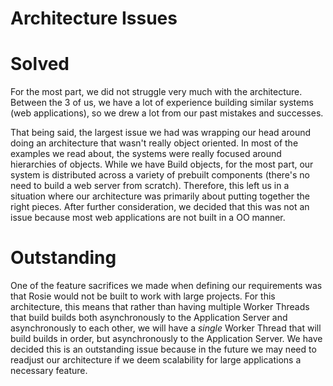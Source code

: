 Architecture Issues
==========================

# Solved

For the most part, we did not struggle very much with the architecture. Between the 3 of us, we have a lot of experience building similar systems (web applications), so we drew a lot from our past mistakes and successes.

That being said, the largest issue we had was wrapping our head around doing an architecture that wasn't really object oriented. In most of the examples we read about, the systems were really focused around hierarchies of objects. While we have Build objects, for the most part, our system is distributed across a variety of prebuilt components (there's no need to build a web server from scratch). Therefore, this left us in a situation where our architecture was primarily about putting together the right pieces. After further consideration, we decided that this was not an issue because most web applications are not built in a OO manner.

# Outstanding

One of the feature sacrifices we made when defining our requirements was that Rosie would not be built to work with large projects. For this architecture, this means that rather than having multiple Worker Threads that build builds both asynchronously to the Application Server and asynchronously to each other, we will have a *single* Worker Thread that will build builds in order, but asynchronously to the Application Server. We have decided this is an outstanding issue because in the future we may need to readjust our architecture if we deem scalability for large applications a necessary feature.